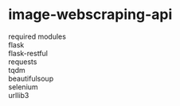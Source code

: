 # image-webscraping-api

required modules  
flask  
flask-restful  
requests  
tqdm  
beautifulsoup  
selenium  
urllib3  
